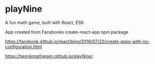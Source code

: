 # playNine
A fun math game, built with React, ES6

App created from Facebooks create-react-app npm package

https://facebook.github.io/react/blog/2016/07/22/create-apps-with-no-configuration.html

https://henrikmathiesen.github.io/playNine/